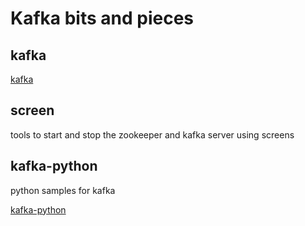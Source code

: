 # Kafka bits and pieces

## kafka
[kafka](https://kafka.apache.org)

## screen
tools to start and stop the zookeeper and kafka server using screens

## kafka-python
python samples for kafka

[kafka-python](https://pypi.org/project/kafka-python)
